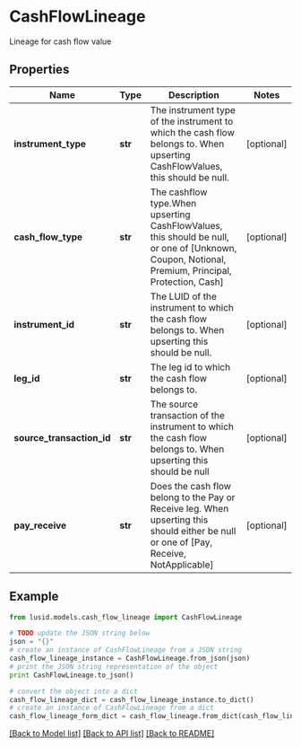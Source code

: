 # CashFlowLineage

Lineage for cash flow value

## Properties
Name | Type | Description | Notes
------------ | ------------- | ------------- | -------------
**instrument_type** | **str** | The instrument type of the instrument to which the cash flow belongs to. When upserting CashFlowValues, this  should be null. | [optional] 
**cash_flow_type** | **str** | The cashflow type.When upserting CashFlowValues, this should be null, or one of [Unknown, Coupon, Notional,  Premium, Principal, Protection, Cash] | [optional] 
**instrument_id** | **str** | The LUID of the instrument to which the cash flow belongs to. When upserting this should be null. | [optional] 
**leg_id** | **str** | The leg id to which the cash flow belongs to. | [optional] 
**source_transaction_id** | **str** | The source transaction of the instrument to which the cash flow belongs to. When upserting this should be null | [optional] 
**pay_receive** | **str** | Does the cash flow belong to the Pay or Receive leg. When upserting this should either be null or one of [Pay, Receive, NotApplicable] | [optional] 

## Example

```python
from lusid.models.cash_flow_lineage import CashFlowLineage

# TODO update the JSON string below
json = "{}"
# create an instance of CashFlowLineage from a JSON string
cash_flow_lineage_instance = CashFlowLineage.from_json(json)
# print the JSON string representation of the object
print CashFlowLineage.to_json()

# convert the object into a dict
cash_flow_lineage_dict = cash_flow_lineage_instance.to_dict()
# create an instance of CashFlowLineage from a dict
cash_flow_lineage_form_dict = cash_flow_lineage.from_dict(cash_flow_lineage_dict)
```
[[Back to Model list]](../README.md#documentation-for-models) [[Back to API list]](../README.md#documentation-for-api-endpoints) [[Back to README]](../README.md)


